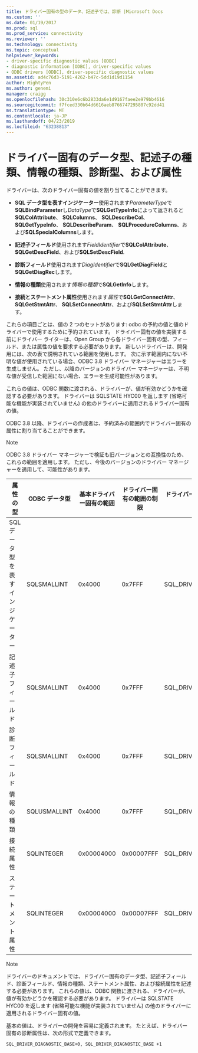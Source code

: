 ```yaml
---
title: ドライバー固有の型のデータ、記述子では、診断 |Microsoft Docs
ms.custom: ''
ms.date: 01/19/2017
ms.prod: sql
ms.prod_service: connectivity
ms.reviewer: ''
ms.technology: connectivity
ms.topic: conceptual
helpviewer_keywords:
- driver-specific diagnostic values [ODBC]
- diagnostic information [ODBC], driver-specific values
- ODBC drivers [ODBC], driver-specific diagnostic values
ms.assetid: ad4c76d3-5191-4262-b47c-5dd1d19d1154
author: MightyPen
ms.author: genemi
manager: craigg
ms.openlocfilehash: 30c310e6c6b2833da6e1d9167faee2e979bb4616
ms.sourcegitcommit: f7fced330b64d6616aeb8766747295807c92dd41
ms.translationtype: MT
ms.contentlocale: ja-JP
ms.lasthandoff: 04/23/2019
ms.locfileid: "63238813"
---
```

# <a name="driver-specific-data-types-descriptor-types-information-types-diagnostic-types-and-attributes"></a>ドライバー固有のデータ型、記述子の種類、情報の種類、診断型、および属性
ドライバーは、次のドライバー固有の値を割り当てることができます。  
  
-   **SQL データ型を表すインジケーター**使用されます*ParameterType*で**SQLBindParameter**し*DataType*で**SQLGetTypeInfo**によって返されると**SQLColAttribute**、 **SQLColumns**、 **SQLDescribeCol**、 **SQLGetTypeInfo**、 **SQLDescribeParam**、 **SQLProcedureColumns**、および**SQLSpecialColumns**します。  
  
-   **記述子フィールド**使用されます*FieldIdentifier*で**SQLColAttribute**、 **SQLGetDescField**、および**SQLSetDescField**.  
  
-   **診断フィールド**使用されます*DiagIdentifier*で**SQLGetDiagField**と**SQLGetDiagRec**します。  
  
-   **情報の種類**使用されます*情報の種類*で**SQLGetInfo**します。  
  
-   **接続とステートメント属性**使用されます*属性*で**SQLGetConnectAttr**、 **SQLGetStmtAttr**、 **SQLSetConnectAttr**、および**SQLSetStmtAttr**します。  
  
 これらの項目ごとは、値の 2 つのセットがあります: odbc の予約の値と値のドライバーで使用するために予約されています。 ドライバー固有の値を実装する前にドライバー ライターは、Open Group から各ドライバー固有の型、フィールド、または属性の値を要求する必要があります。 新しいドライバーは、開発用には、次の表で説明されている範囲を使用します。 次に示す範囲内にない不明な値が使用されている場合、ODBC 3.8 ドライバー マネージャーはエラーを生成しません。 ただし、以降のバージョンのドライバー マネージャーは、不明な値が受信した範囲にない場合、エラーを生成可能性があります。  
  
 これらの値は、ODBC 関数に渡される、ドライバーが、値が有効かどうかを確認する必要があります。 ドライバーは SQLSTATE HYC00 を返します (省略可能な機能が実装されていません) の他のドライバーに適用されるドライバー固有の値。  
  
 ODBC 3.8 以降、ドライバーの作成者は、予約済みの範囲内でドライバー固有の属性に割り当てることができます。  
  
> [!NOTE]  
>  ODBC 3.8 ドライバー マネージャーで検証も旧バージョンとの互換性のため、これらの範囲を適用します。 ただし、今後のバージョンのドライバー マネージャーを適用して、可能性があります。  
  
|属性の型|ODBC データ型|基本ドライバー固有の範囲|ドライバー固有の範囲の制限|ドライバー固有の値範囲ベースの ODBC 定数|  
|--------------------|--------------------|---------------------------------|----------------------------------|---------------------------------------------------------|  
|SQL データ型を表すインジケーター|SQLSMALLINT|0x4000|0x7FFF|SQL_DRIVER_SQL_TYPE_BASE|  
|記述子フィールド|SQLSMALLINT|0x4000|0x7FFF|SQL_DRIVER_DESCRIPTOR_BASE|  
|診断フィールド|SQLSMALLINT|0x4000|0x7FFF|SQL_DRIVER_DIAGNOSTIC_BASE|  
|情報の種類|SQLUSMALLINT|0x4000|0x7FFF|SQL_DRIVER_INFO_TYPE_BASE|  
|接続属性|SQLINTEGER|0x00004000|0x00007FFF|SQL_DRIVER_CONNECT_ATTR_BASE|  
|ステートメント属性|SQLINTEGER|0x00004000|0x00007FFF|SQL_DRIVER_STATEMENT_ATTR_BASE|  
  
> [!NOTE]  
>  ドライバーのドキュメントでは、ドライバー固有のデータ型、記述子フィールド、診断フィールド、情報の種類、ステートメント属性、および接続属性を記述する必要があります。 これらの値は、ODBC 関数に渡される、ドライバーが、値が有効かどうかを確認する必要があります。 ドライバーは SQLSTATE HYC00 を返します (省略可能な機能が実装されていません) の他のドライバーに適用されるドライバー固有の値。  
  
 基本の値は、ドライバーの開発を容易に定義されます。 たとえば、ドライバー固有の診断属性は、次の形式で定義できます。  
  
```  
SQL_DRIVER_DIAGNOSTIC_BASE+0, SQL_DRIVER_DIAGNOSTIC_BASE +1  
```
